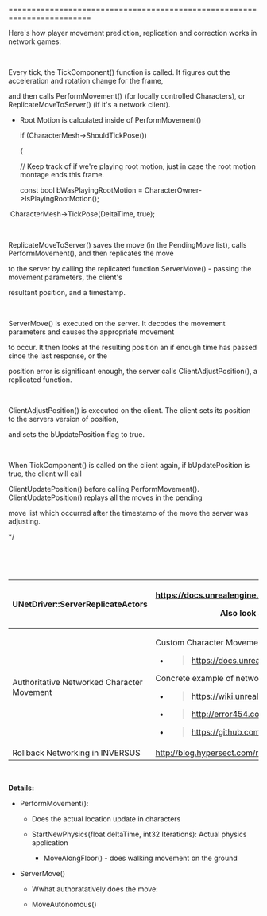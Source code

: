 ========================================================================

Here's how player movement prediction, replication and correction works in network games:

 

Every tick, the TickComponent() function is called. It figures out the acceleration and rotation change for the frame,

and then calls PerformMovement() (for locally controlled Characters), or ReplicateMoveToServer() (if it's a network client).

- Root Motion is calculated inside of PerformMovement()

  if (CharacterMesh-&gt;ShouldTickPose())

  {

  // Keep track of if we're playing root motion, just in case the root motion montage ends this frame.

   const bool bWasPlayingRootMotion = CharacterOwner-&gt;IsPlayingRootMotion();



​	CharacterMesh-&gt;TickPose(DeltaTime, true);



 

ReplicateMoveToServer() saves the move (in the PendingMove list), calls PerformMovement(), and then replicates the move

to the server by calling the replicated function ServerMove() - passing the movement parameters, the client's

resultant position, and a timestamp.

 

ServerMove() is executed on the server. It decodes the movement parameters and causes the appropriate movement

to occur. It then looks at the resulting position an if enough time has passed since the last response, or the

position error is significant enough, the server calls ClientAdjustPosition(), a replicated function.

 

ClientAdjustPosition() is executed on the client. The client sets its position to the servers version of position,

and sets the bUpdatePosition flag to true.

 

When TickComponent() is called on the client again, if bUpdatePosition is true, the client will call

ClientUpdatePosition() before calling PerformMovement(). ClientUpdatePosition() replays all the moves in the pending

move list which occurred after the timestamp of the move the server was adjusting.

\*/

 

 

<table><thead><tr class="header"><th>UNetDriver::ServerReplicateActors</th><th><p><a href="https://docs.unrealengine.com/latest/INT/API/Runtime/Engine/Engine/UNetDriver/ServerReplicateActors/index.html">https://docs.unrealengine.com/latest/INT/API/Runtime/Engine/Engine/UNetDriver/ServerReplicateActors/index.html</a></p><p>Also look at PlayerController::SendClientAdjustment &amp; INetworkPredictionInterface</p></th></tr></thead><tbody><tr class="odd"><td>Authoritative Networked Character Movement</td><td><p>Custom Character Movement:</p><ul><li><blockquote><p><a href="https://docs.unrealengine.com/en-us/Gameplay/Networking/CharacterMovementComponent">https://docs.unrealengine.com/en-us/Gameplay/Networking/CharacterMovementComponent</a></p></blockquote></li></ul><p>Concrete example of networked custom character movement</p><ul><li><blockquote><p><a href="https://wiki.unrealengine.com/Authoritative_Networked_Character_Movement#Boost_Dodge">https://wiki.unrealengine.com/Authoritative_Networked_Character_Movement#Boost_Dodge</a></p></blockquote></li><li><blockquote><p><a href="http://error454.com/2015/03/20/ue4/movement/replication">http://error454.com/2015/03/20/ue4/movement/replication</a></p></blockquote></li><li><blockquote><p><a href="https://github.com/error454/CharacterMovementReplication-UE4">https://github.com/error454/CharacterMovementReplication-UE4</a></p></blockquote></li></ul></td></tr><tr class="even"><td>Rollback Networking in INVERSUS</td><td><a href="http://blog.hypersect.com/rollback-networking-in-inversus/">http://blog.hypersect.com/rollback-networking-in-inversus/</a></td></tr></tbody></table>

 

**Details:**

-   PerformMovement():

    -   Does the actual location update in characters

    -   StartNewPhysics(float deltaTime, int32 Iterations): Actual physics application

        -   MoveAlongFloor() - does walking movement on the ground

-   ServerMove()

    -   Wwhat authoratatively does the move:

    -   MoveAutonomous()

